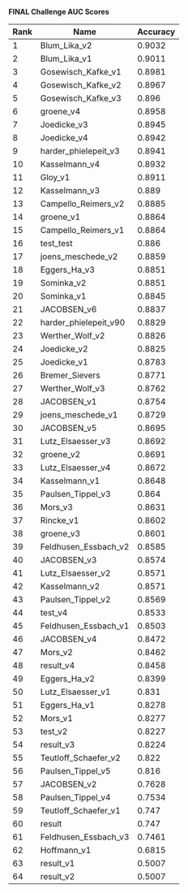 **FINAL Challenge AUC Scores**


|Rank|Name|Accuracy|
|----|-----|---|
|1|Blum_Lika_v2|0.9032| 
|2|Blum_Lika_v1|0.9011| 
|3|Gosewisch_Kafke_v1|0.8981| 
|4|Gosewisch_Kafke_v2|0.8967| 
|5|Gosewisch_Kafke_v3|0.896| 
|6|groene_v4|0.8958| 
|7|Joedicke_v3|0.8945| 
|8|Joedicke_v4|0.8942| 
|9|harder_phielepeit_v3|0.8941| 
|10|Kasselmann_v4|0.8932| 
|11|Gloy_v1|0.8911| 
|12|Kasselmann_v3|0.889| 
|13|Campello_Reimers_v2|0.8885| 
|14|groene_v1|0.8864| 
|15|Campello_Reimers_v1|0.8864| 
|16|test_test|0.886| 
|17|joens_meschede_v2|0.8859| 
|18|Eggers_Ha_v3|0.8851| 
|19|Sominka_v2|0.8851| 
|20|Sominka_v1|0.8845| 
|21|JACOBSEN_v6|0.8837| 
|22|harder_phielepeit_v90|0.8829| 
|23|Werther_Wolf_v2|0.8826| 
|24|Joedicke_v2|0.8825| 
|25|Joedicke_v1|0.8783| 
|26|Bremer_Sievers|0.8771| 
|27|Werther_Wolf_v3|0.8762| 
|28|JACOBSEN_v1|0.8754| 
|29|joens_meschede_v1|0.8729| 
|30|JACOBSEN_v5|0.8695| 
|31|Lutz_Elsaesser_v3|0.8692| 
|32|groene_v2|0.8691| 
|33|Lutz_Elsaesser_v4|0.8672| 
|34|Kasselmann_v1|0.8648| 
|35|Paulsen_Tippel_v3|0.864| 
|36|Mors_v3|0.8631| 
|37|Rincke_v1|0.8602| 
|38|groene_v3|0.8601| 
|39|Feldhusen_Essbach_v2|0.8585| 
|40|JACOBSEN_v3|0.8574| 
|41|Lutz_Elsaesser_v2|0.8571| 
|42|Kasselmann_v2|0.8571| 
|43|Paulsen_Tippel_v2|0.8569| 
|44|test_v4|0.8533| 
|45|Feldhusen_Essbach_v1|0.8503| 
|46|JACOBSEN_v4|0.8472| 
|47|Mors_v2|0.8462| 
|48|result_v4|0.8458| 
|49|Eggers_Ha_v2|0.8399| 
|50|Lutz_Elsaesser_v1|0.831| 
|51|Eggers_Ha_v1|0.8278| 
|52|Mors_v1|0.8277| 
|53|test_v2|0.8227| 
|54|result_v3|0.8224| 
|55|Teutloff_Schaefer_v2|0.822| 
|56|Paulsen_Tippel_v5|0.816| 
|57|JACOBSEN_v2|0.7628| 
|58|Paulsen_Tippel_v4|0.7534| 
|59|Teutloff_Schaefer_v1|0.747| 
|60|result|0.747| 
|61|Feldhusen_Essbach_v3|0.7461| 
|62|Hoffmann_v1|0.6815| 
|63|result_v1|0.5007| 
|64|result_v2|0.5007| 
